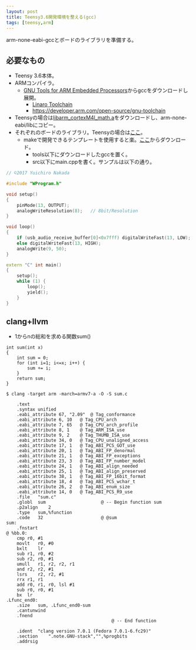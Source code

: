 ```yaml
---
layout: post
title: Teensy3.6開発環境を整える(gcc)
tags: [teensy,arm]
---
```


arm-none-eabi-gccとボードのライブラリを準備する。

## 必要なもの

- Teensy 3.6本体。
- ARMコンパイラ。
  - [GNU Tools for ARM Embedded Processors](https://developer.arm.com/open-source/gnu-toolchain/gnu-rm/downloads)からgccをダウンロードし展開。
    - [Linaro Toolchain](https://www.linaro.org/downloads/)
    - https://developer.arm.com/open-source/gnu-toolchain
- Teensyの場合は[libarm_cortexM4l_math.a](https://github.com/ARM-software/CMSIS_5/tree/develop/CMSIS/Lib/GCC)をダウンロードし、arm-none-eabi/libにコピー。
- それぞれのボードのライブラリ。Teensyの場合は[ここ](https://github.com/PaulStoffregen/cores/tree/master/teensy3)。
  - makeで開発できるテンプレートを使用すると楽。[ここ](https://github.com/yui0/arduino-sdk)からダウンロード。
    - tools以下にダウンロードしたgccを置く。
    - src以下にmain.cppを書く。サンプルは以下の通り。

```main.cpp
// ©2017 Yuichiro Nakada

#include "WProgram.h"

void setup()
{
	pinMode(13, OUTPUT);
	analogWriteResolution(8);	// 8bit/Resolution
}

void loop()
{
	if (usb_audio_receive_buffer[0]<0x7fff) digitalWriteFast(13, LOW);
	else digitalWriteFast(13, HIGH);
	analogWrite(9, 50);
}

extern "C" int main()
{
	setup();
	while (1) {
		loop();
		yield();
	}
}
```

## clang+llvm

* 1からnの総和を求める関数sum()

```
int sum(int x)
{
	int sum = 0;
	for (int i=1; i<=x; i++) {
		sum += i;
	}
	return sum;
}
```

```
$ clang -target arm -march=armv7-a -O -S sum.c
```

```
	.text
	.syntax unified
	.eabi_attribute	67, "2.09"	@ Tag_conformance
	.eabi_attribute	6, 10	@ Tag_CPU_arch
	.eabi_attribute	7, 65	@ Tag_CPU_arch_profile
	.eabi_attribute	8, 1	@ Tag_ARM_ISA_use
	.eabi_attribute	9, 2	@ Tag_THUMB_ISA_use
	.eabi_attribute	34, 0	@ Tag_CPU_unaligned_access
	.eabi_attribute	17, 1	@ Tag_ABI_PCS_GOT_use
	.eabi_attribute	20, 1	@ Tag_ABI_FP_denormal
	.eabi_attribute	21, 1	@ Tag_ABI_FP_exceptions
	.eabi_attribute	23, 3	@ Tag_ABI_FP_number_model
	.eabi_attribute	24, 1	@ Tag_ABI_align_needed
	.eabi_attribute	25, 1	@ Tag_ABI_align_preserved
	.eabi_attribute	38, 1	@ Tag_ABI_FP_16bit_format
	.eabi_attribute	18, 4	@ Tag_ABI_PCS_wchar_t
	.eabi_attribute	26, 2	@ Tag_ABI_enum_size
	.eabi_attribute	14, 0	@ Tag_ABI_PCS_R9_use
	.file	"sum.c"
	.globl	sum                     @ -- Begin function sum
	.p2align	2
	.type	sum,%function
	.code	32                      @ @sum
sum:
	.fnstart
@ %bb.0:
	cmp	r0, #1
	movlt	r0, #0
	bxlt	lr
	sub	r1, r0, #2
	sub	r2, r0, #1
	umull	r1, r2, r2, r1
	and	r2, r2, #1
	lsrs	r2, r2, #1
	rrx	r1, r1
	add	r0, r1, r0, lsl #1
	sub	r0, r0, #1
	bx	lr
.Lfunc_end0:
	.size	sum, .Lfunc_end0-sum
	.cantunwind
	.fnend
                                        @ -- End function

	.ident	"clang version 7.0.1 (Fedora 7.0.1-6.fc29)"
	.section	".note.GNU-stack","",%progbits
	.addrsig
```
